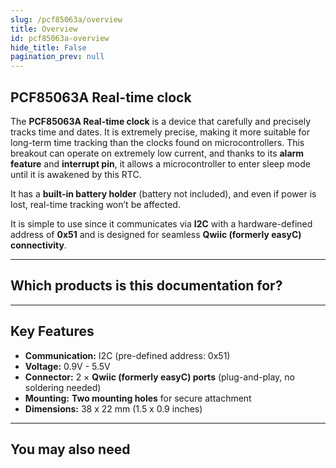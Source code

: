 ```yaml
---
slug: /pcf85063a/overview
title: Overview
id: pcf85063a-overview 
hide_title: False
pagination_prev: null
---
```


## PCF85063A Real-time clock

The **PCF85063A Real-time clock** is a device that carefully and precisely tracks time and dates. It is extremely precise, making it more suitable for long-term time tracking than the clocks found on microcontrollers. This breakout can operate on extremely low current, and thanks to its **alarm feature** and **interrupt pin**, it allows a microcontroller to enter sleep mode until it is awakened by this RTC.

It has a **built-in battery holder** (battery not included), and even if power is lost, real-time tracking won’t be affected.

It is simple to use since it communicates via **I2C** with a hardware-defined address of **0x51** and is designed for seamless **Qwiic (formerly easyC) connectivity**.

<CenteredImage src="/img/pcf85063a/333051.jpg" alt="PCF85063A Real time clock" caption="PCF85063A Real time clock" width="500px"/>

---

## Which products is this documentation for?

<QuickLink 
  title="Real time clock RTC PCF85063A breakout" 
  description="333051"
  url="https://soldered.com/product/real-time-clock-rtc-pcf85063a-breakout/"
  image="/img/pcf85063a/333051.jpg" 
/>

---

## Key Features

- **Communication:** I2C (pre-defined address: 0x51)
- **Voltage:** 0.9V - 5.5V
- **Connector:** 2 × **Qwiic (formerly easyC) ports** (plug-and-play, no soldering needed) 
- **Mounting:** **Two mounting holes** for secure attachment  
- **Dimensions:** 38 x 22 mm (1.5 x 0.9 inches)

---

## You may also need

<QuickLink 
  title="Qwiic cable" 
  description="Qwiic (formerly easyC) compatible cables with connectors on both ends, available in various lengths."
  url="https://soldered.com/product/easyc-cable/"
  image="/img/333311.webp" 
/>
